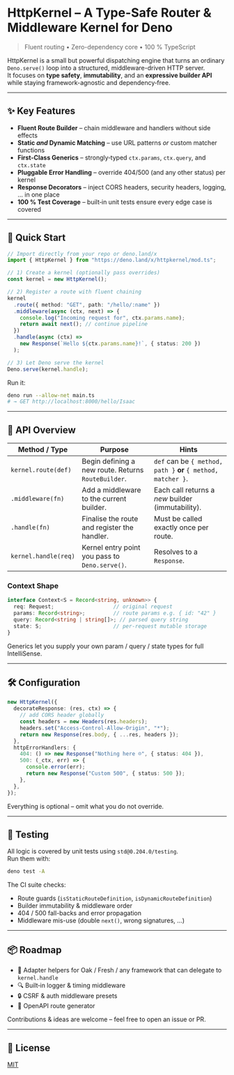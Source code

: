 # HttpKernel – A Type-Safe Router & Middleware Kernel for Deno

> Fluent routing • Zero-dependency core • 100 % TypeScript

HttpKernel is a small but powerful dispatching engine that turns an ordinary
`Deno.serve()` loop into a structured, middleware-driven HTTP server.  
It focuses on **type safety**, **immutability**, and an **expressive builder API**
while staying framework-agnostic and dependency‑free.

---

## ✨ Key Features

* **Fluent Route Builder** – chain middleware and handlers without side effects  
* **Static *and* Dynamic Matching** – use URL patterns *or* custom matcher functions  
* **First-Class Generics** – strongly‑typed `ctx.params`, `ctx.query`, and `ctx.state`  
* **Pluggable Error Handling** – override 404/500 (and any other status) per kernel  
* **Response Decorators** – inject CORS headers, security headers, logging, … in one place  
* **100 % Test Coverage** – built‑in unit tests ensure every edge case is covered

---

## 🚀 Quick Start

```ts
// Import directly from your repo or deno.land/x
import { HttpKernel } from "https://deno.land/x/httpkernel/mod.ts";

// 1) Create a kernel (optionally pass overrides)
const kernel = new HttpKernel();

// 2) Register a route with fluent chaining
kernel
  .route({ method: "GET", path: "/hello/:name" })
  .middleware(async (ctx, next) => {
    console.log("Incoming request for", ctx.params.name);
    return await next(); // continue pipeline
  })
  .handle(async (ctx) =>
    new Response(`Hello ${ctx.params.name}!`, { status: 200 })
  );

// 3) Let Deno serve the kernel
Deno.serve(kernel.handle);
```

Run it:

```bash
deno run --allow-net main.ts
# → GET http://localhost:8000/hello/Isaac
```

---

## 🧩 API Overview

| Method / Type         | Purpose                                        | Hints                                                         |
| --------------------- | ---------------------------------------------- | ------------------------------------------------------------- |
| `kernel.route(def)`   | Begin defining a new route. Returns `RouteBuilder`. | `def` can be `{ method, path }` **or** `{ method, matcher }`. |
| `.middleware(fn)`     | Add a middleware to the current builder.       | Each call returns a *new* builder (immutability).             |
| `.handle(fn)`         | Finalise the route and register the handler.   | Must be called exactly once per route.                        |
| `kernel.handle(req)`  | Kernel entry point you pass to `Deno.serve()`. | Resolves to a `Response`.                                     |

### Context Shape

```ts
interface Context<S = Record<string, unknown>> {
  req: Request;                   // original request
  params: Record<string>;         // route params e.g. { id: "42" }
  query: Record<string | string[]>; // parsed query string
  state: S;                       // per‑request mutable storage
}
```

Generics let you supply your own param / query / state types for full IntelliSense.

---

## 🛠️ Configuration

```ts
new HttpKernel({
  decorateResponse: (res, ctx) => {
    // add CORS header globally
    const headers = new Headers(res.headers);
    headers.set("Access-Control-Allow-Origin", "*");
    return new Response(res.body, { ...res, headers });
  },
  httpErrorHandlers: {
    404: () => new Response("Nothing here ☹️", { status: 404 }),
    500: (_ctx, err) => {
      console.error(err);
      return new Response("Custom 500", { status: 500 });
    },
  },
});
```

Everything is optional – omit what you do not override.

---

## 🧪 Testing

All logic is covered by unit tests using `std@0.204.0/testing`.  
Run them with:

```bash
deno test -A
```

The CI suite checks:

* Route guards (`isStaticRouteDefinition`, `isDynamicRouteDefinition`)
* Builder immutability & middleware order
* 404 / 500 fall-backs and error propagation
* Middleware mis-use (double `next()`, wrong signatures, …)

---

## 📦 Roadmap

* 🔌 Adapter helpers for Oak / Fresh / any framework that can delegate to `kernel.handle`
* 🔍 Built‑in logger & timing middleware
* 🔒 CSRF & auth middleware presets
* 📝 OpenAPI route generator

Contributions & ideas are welcome – feel free to open an issue or PR.

---

## 📄 License

[MIT](LICENSE)
